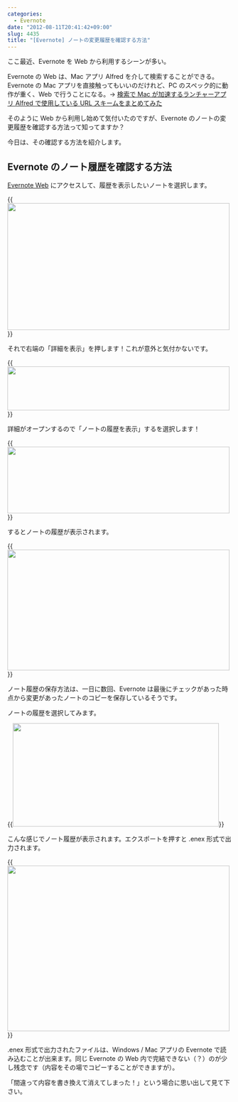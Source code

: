 ```yaml
---
categories:
  - Evernote
date: "2012-08-11T20:41:42+09:00"
slug: 4435
title: "[Evernote] ノートの変更履歴を確認する方法"
---
```


ここ最近、Evernote を Web から利用するシーンが多い。

Evernote の Web は、Mac アプリ Alfred を介して検索することができる。Evernote の Mac アプリを直接触ってもいいのだけれど、PC のスペック的に動作が重く、Web で行うことになる。&rarr; [検索で Mac が加速するランチャーアプリ Alfred で使用している URL スキームをまとめてみた](http://rakuishi.com/archives/3840/)

そのように Web から利用し始めて気付いたのですが、Evernote のノートの変更履歴を確認する方法って知ってますか？

今日は、その確認する方法を紹介します。

## Evernote のノート履歴を確認する方法

[Evernote Web](https://www.evernote.com/Home.action) にアクセスして、履歴を表示したいノートを選択します。

{{<img alt="" src="/images/2012/08/4435_1.png" width="500" height="286">}}

それで右端の「詳細を表示」を押します！これが意外と気付かないです。

{{<img alt="" src="/images/2012/08/4435_2.png" width="500" height="99">}}

詳細がオープンするので「ノートの履歴を表示」するを選択します！

{{<img alt="" src="/images/2012/08/4435_3.png" width="500" height="150">}}

するとノートの履歴が表示されます。

{{<img alt="" src="/images/2012/08/4435_4.png" width="500" height="272">}}

ノート履歴の保存方法は、一日に数回、Evernote は最後にチェックがあった時点から変更があったノートのコピーを保存しているそうです。

ノートの履歴を選択してみます。

{{<img alt="" src="/images/2012/08/4435_5.png" width="464" height="233">}}

こんな感じでノート履歴が表示されます。エクスポートを押すと .enex 形式で出力されます。

{{<img alt="" src="/images/2012/08/4435_6.png" width="500" height="373">}}

 .enex 形式で出力されたファイルは、Windows / Mac アプリの Evernote で読み込むことが出来ます。同じ Evernote の Web 内で完結できない（？）のが少し残念です（内容をその場でコピーすることができますが）。

「間違って内容を書き換えて消えてしまった！」という場合に思い出して見て下さい。
